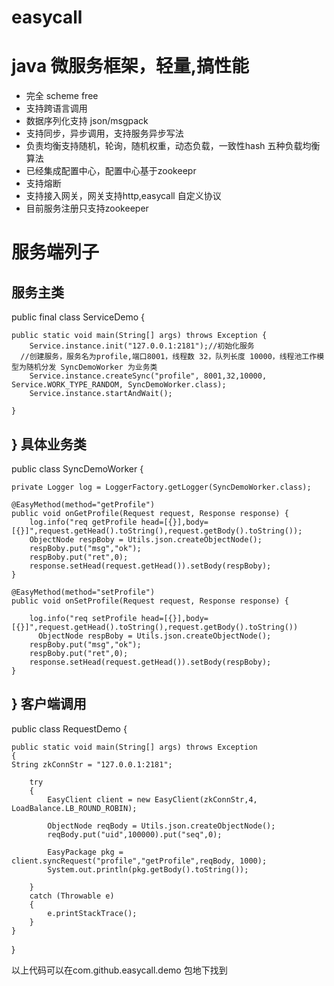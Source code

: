 # easycall

java 微服务框架，轻量,搞性能
========================
* 完全 scheme free
* 支持跨语言调用
* 数据序列化支持 json/msgpack
* 支持同步，异步调用，支持服务异步写法
* 负责均衡支持随机，轮询，随机权重，动态负载，一致性hash 五种负载均衡算法
* 已经集成配置中心，配置中心基于zookeepr
* 支持熔断
* 支持接入网关，网关支持http,easycall 自定义协议
* 目前服务注册只支持zookeeper

服务端列子
========
服务主类
--------
public final class ServiceDemo {

    public static void main(String[] args) throws Exception {	
    	Service.instance.init("127.0.0.1:2181");//初始化服务
      //创建服务，服务名为profile,端口8001，线程数 32，队列长度 10000，线程池工作模型为随机分发 SyncDemoWorker 为业务类
    	Service.instance.createSync("profile", 8001,32,10000, Service.WORK_TYPE_RANDOM, SyncDemoWorker.class);
    	Service.instance.startAndWait();
    	
    }
}
具体业务类
---------
public class SyncDemoWorker {

	private Logger log = LoggerFactory.getLogger(SyncDemoWorker.class);
    
    @EasyMethod(method="getProfile")
    public void onGetProfile(Request request, Response response) {
    	log.info("req getProfile head=[{}],body=[{}]",request.getHead().toString(),request.getBody().toString()); 	
    	ObjectNode respBoby = Utils.json.createObjectNode();
    	respBoby.put("msg","ok");
    	respBoby.put("ret",0);
    	response.setHead(request.getHead()).setBody(respBoby);
    }
    
    @EasyMethod(method="setProfile")
    public void onSetProfile(Request request, Response response) {
    	
    	log.info("req setProfile head=[{}],body=[{}]",request.getHead().toString(),request.getBody().toString())
		  ObjectNode respBoby = Utils.json.createObjectNode();
    	respBoby.put("msg","ok");
    	respBoby.put("ret",0);
    	response.setHead(request.getHead()).setBody(respBoby);
    }
}
客户端调用
---------

public class RequestDemo {
	
	public static void main(String[] args) throws Exception
	{
    String zkConnStr = "127.0.0.1:2181";

		try
		{
			EasyClient client = new EasyClient(zkConnStr,4, LoadBalance.LB_ROUND_ROBIN);
      
			ObjectNode reqBody = Utils.json.createObjectNode();
			reqBody.put("uid",100000).put("seq",0);

			EasyPackage pkg = client.syncRequest("profile","getProfile",reqBody, 1000);
			System.out.println(pkg.getBody().toString());

		}
		catch (Throwable e)
		{
			e.printStackTrace();
		}
	}
}

以上代码可以在com.github.easycall.demo 包地下找到
